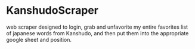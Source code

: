 # KanshudoScraper
 web scraper designed to login, grab and unfavorite my entire favorites list of japanese words from Kanshudo, and then put them into the appropriate google sheet and position.
